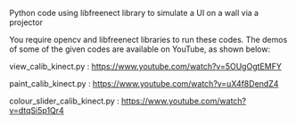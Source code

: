 Python code using libfreenect library to simulate a UI on a wall via a projector

You require opencv and libfreenect libraries to run these codes. The demos of some of the given codes are available on YouTube, as shown below:

view_calib_kinect.py : https://www.youtube.com/watch?v=5OUgOgtEMFY

paint_calib_kinect.py : https://www.youtube.com/watch?v=uX4f8DendZ4

colour_slider_calib_kinect.py : https://www.youtube.com/watch?v=dtqSi5p1Qr4

